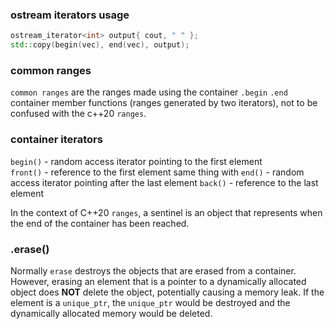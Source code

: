 ### ostream iterators usage

```c++
ostream_iterator<int> output{ cout, " " };
std::copy(begin(vec), end(vec), output);
```
### common ranges 

`common ranges` are the ranges made using the container `.begin` `.end` container member functions (ranges generated by two iterators), not to be confused with the c++20 `ranges`.

### container iterators 

`begin()` - random access iterator pointing to the first element   
`front()` -  reference to the first element
same thing with
`end()` - random access iterator pointing after the last element
`back()` - reference to the last element

In the context of C++20 `ranges`, a sentinel is an object that represents when the end of the container has been reached. 

### .erase()

Normally `erase` destroys the objects that are erased from a container. However, erasing an element that is a pointer to a dynamically allocated object does **NOT** delete the object, potentially causing a memory leak. If the element is a `unique_ptr`, the `unique_ptr` would be destroyed and the dynamically allocated memory would be deleted.
